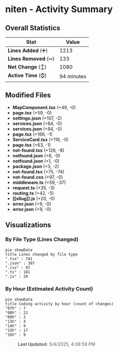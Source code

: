 # niten - Activity Summary 

## Overall Statistics

| Stat                   | Value                                                             |
| ---------------------- | ----------------------------------------------------------------- |
| **Lines Added** (➕)   | 1213                                          |
| **Lines Removed** (➖) | 133                                        |
| **Net Change** (↕)    | 1080                |
| **Active Time** (⌚)   | 94 minutes |


## Modified Files
- **MapComponent.tsx** (+49, -0)
- **page.tsx** (+59, -0)
- **settings.json** (+107, -2)
- **services.json** (+84, -0)
- **services.json** (+84, -0)
- **page.tsx** (+166, -1)
- **ServiceCard.tsx** (+119, -0)
- **page.tsx** (+63, -1)
- **not-found.tsx** (+126, -8)
- **notfound.json** (+6, -0)
- **notfound.json** (+1, -0)
- **package.json** (+3, -2)
- **not-found.tsx** (+75, -74)
- **not-found.css** (+97, -0)
- **middleware.ts** (+59, -37)
- **request.ts** (+35, -3)
- **routing.ts** (+42, -5)
- **[[sllug]].js** (+20, -0)
- **error.json** (+9, -0)
- **error.json** (+9, -0)

## Visualizations

### By File Type (Lines Changed)

```mermaid
pie showData
title Lines changed by file type
".tsx" : 741
".json" : 307
".css" : 97
".ts" : 181
".js" : 20
```

### By Hour (Estimated Activity Count)

```mermaid
pie showData
title Coding activity by hour (count of changes)
"07h" : 7
"08h" : 22
"09h" : 3
"13h" : 4
"14h" : 9
"15h" : 17
"16h" : 9
```


> **Last Updated:** 5/4/2025, 4:08:59 PM